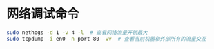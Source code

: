 # 网络调试命令

```bash
sudo nethogs -d 1 -v 4 -l  # 查看网络流量开销最大
sudo tcpdump -i en0 -n port 80 -vv  # 查看当前机器和外部所有的流量交互
```

